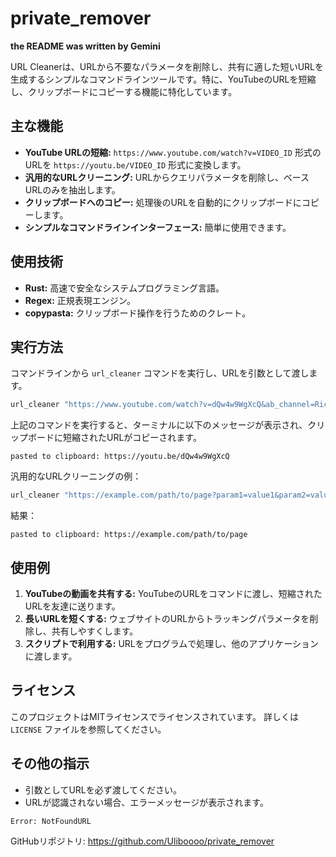 # private_remover

**the README was written by Gemini**

URL Cleanerは、URLから不要なパラメータを削除し、共有に適した短いURLを生成するシンプルなコマンドラインツールです。特に、YouTubeのURLを短縮し、クリップボードにコピーする機能に特化しています。

## 主な機能

*   **YouTube URLの短縮:** `https://www.youtube.com/watch?v=VIDEO_ID` 形式のURLを `https://youtu.be/VIDEO_ID` 形式に変換します。
*   **汎用的なURLクリーニング:** URLからクエリパラメータを削除し、ベースURLのみを抽出します。
*   **クリップボードへのコピー:** 処理後のURLを自動的にクリップボードにコピーします。
*   **シンプルなコマンドラインインターフェース:** 簡単に使用できます。

## 使用技術

*   **Rust:** 高速で安全なシステムプログラミング言語。
*   **Regex:** 正規表現エンジン。
*   **copypasta:** クリップボード操作を行うためのクレート。

## 実行方法

コマンドラインから `url_cleaner` コマンドを実行し、URLを引数として渡します。

```bash
url_cleaner "https://www.youtube.com/watch?v=dQw4w9WgXcQ&ab_channel=RickAstley"
```

上記のコマンドを実行すると、ターミナルに以下のメッセージが表示され、クリップボードに短縮されたURLがコピーされます。

```
pasted to clipboard: https://youtu.be/dQw4w9WgXcQ
```

汎用的なURLクリーニングの例：

```bash
url_cleaner "https://example.com/path/to/page?param1=value1&param2=value2"
```

結果：

```
pasted to clipboard: https://example.com/path/to/page
```

## 使用例

1.  **YouTubeの動画を共有する:** YouTubeのURLをコマンドに渡し、短縮されたURLを友達に送ります。
2.  **長いURLを短くする:** ウェブサイトのURLからトラッキングパラメータを削除し、共有しやすくします。
3.  **スクリプトで利用する:** URLをプログラムで処理し、他のアプリケーションに渡します。

## ライセンス

このプロジェクトはMITライセンスでライセンスされています。 詳しくは `LICENSE` ファイルを参照してください。

## その他の指示

*   引数としてURLを必ず渡してください。
*   URLが認識されない場合、エラーメッセージが表示されます。

```
Error: NotFoundURL
```

GitHubリポジトリ: https://github.com/Uliboooo/private_remover


